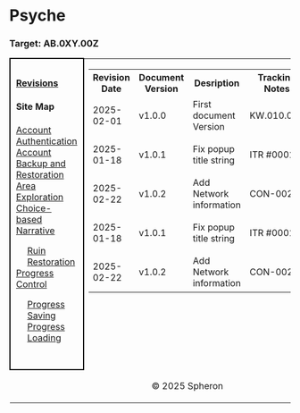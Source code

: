 # Psyche

### Target: AB.0XY.00Z

<table>
    <tr>
        <td style="width: 30%; border: 2px solid black; padding: 10px; vertical-align: top; position: relative;">
            <h4><a href="#revisions">Revisions</a></h4>
            <h4>Site Map</h4>
            <ul style="list-style-type: none; padding-left: 0;">
                <li><a href="docs/account-authentication.md">Account Authentication</a></li>
                <li><a href="#sign-up">Account Backup and Restoration</a></li>
                <li><a href="#area-exploration">Area Exploration</a></li>
                <li><a href="#choice-narrative">Choice-based Narrative</a></li>
                <ul style="list-style-type: none; padding-left: 20px;">
                    <li><a href="#ruin-restoration">Ruin Restoration</a></li>
                </ul>
                <li><a href="#progress-control">Progress Control</a></li>
                <ul style="list-style-type: none; padding-left: 20px;">
                    <li><a href="#progress-saving">Progress Saving</a></li>
                    <li><a href="#progress-loading">Progress Loading</a></li>
                </ul>
            </ul>
            <br>
        </td>
        <td valign="top">   
            <table>
                <tr>
                <th>Revision Date</th>
                <th>Document Version</th>
                <th>Desription</th>
                <th>Tracking Notes</th>
                <th>Approved By</th>
              </tr>
                <tr>
                <td>2025-02-01</td>
                <td>v1.0.0</td>
                <td>First document Version</td>
                    <td>KW.010.001</td>
                    <td><small>Dela Cruz, Juan <br> <i>Design Lead</i></small></td>
              </tr>
                <tr>
                <td>2025-01-18</td>
                <td>v1.0.1</td>
                <td>Fix popup title string</td>
                <td>ITR #0001</td>
                <td><small>Dela Cruz, Juan <br> <i>Design Lead</i></small></td>
              </tr>
                 <tr>
                <td>2025-02-22</td>
                <td>v1.0.2</td>
                <td>Add Network information</td>
                <td>CON-0021</td>
                <td><small>Dela Cruz, Juan <br> <i>Design Lead</i></small></td>
              </tr>
                   <tr>
                <td>2025-01-18</td>
                <td>v1.0.1</td>
                <td>Fix popup title string</td>
                <td>ITR #0001</td>
              <td><small>Dela Cruz, Juan <br> <i>Design Lead</i></small></td>
              </tr>
                 <tr>
                <td>2025-02-22</td>
                <td>v1.0.2</td>
                <td>Add Network information</td>
                <td>CON-0021</td>
               <td><small>Dela Cruz, Juan <br> <i>Design Lead</i></small></td>
              </tr>
            </table>
        </td>
    </tr>
    <tr>
        <td colspan="2"><p align="center">© 2025 Spheron</p>
</td>
    </tr>
</table>
